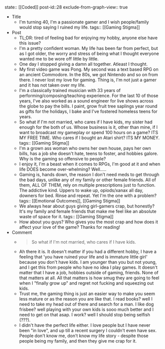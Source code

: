 state:: [[Coded]]
post-id::28
exclude-from-graph-view:: true

- Title
  - I'm turning 40, I'm a passionate gamer and I wish people/family would stop saying I ruined my life.
    tags:: [[Gaming Stigma]]
- Post
  - TL;DR: tired of feeling bad for enjoying my hobby, anyone else have this issue?
  - I'm a pretty confident woman. My life has been far from perfect, but as I got older, the worry and stress of being what I thought everyone wanted me to be wore off little by little.
  - One day I stopped giving a damn all together. Atleast I thought.
  - My first video game was Pong. My second was a text based RPG on an ancient Commodore. In the 80s, we got Nintendo and so on from there. I never lost my love for gaming. Thing is, I'm not just a gamer and it has not taken over my life.
  - I'm a classically trained musician with 33 years of performing/composing/teaching experience. For the last 10 of those years, I've also worked as a sound engineer for live shows across the globe to pay the bills. I paint, grow fruit tree saplings year round as gifts for the holidays, I bake and I've fostered homeless teens for years.
  - So what if I'm not married, who cares if I have kids, my sister had enough for the both of us. Whose business is it, other than mine, if I want to broadcast my gameplay or spend 100 hours on a game? ITS MY FREE TIME. Who cares if I bought an Atari shirt? ITS MY MONEY.
    tags:: [[Gaming Stigma]]
  - I'm a grown ass woman who owns her own house, pays her own bills, has a job she doesn't hate, teens to foster, and hobbies galore. Why is the gaming so offensive to people?
  - I enjoy it, I'm a beast when it comes to RPGs, I'm good at it and when life DOES become over-whelming? Well.....
  - Gaming is, hands down, the reason I don't need meds to get through the bad days, unlike any of my family or other female friends. All of them, ALL OF THEM, rely on multiple prescriptions just to function. The addictive kind. Uppers to wake up, opiods/xanax all day, downers for bed. Rinse and repeat. Yet I'm the one with a problem?
    tags:: [[Emotional Outcomes]], [[Gaming Stigma]]
  - We always hear about guys giving girl-gamers crap, but honestly? It's my family and female friends that make me feel like an absolute waste of space for it.
    tags:: [[Gaming Stigma]]
  - How about you guys? Who gives you the most crap and how does it affect your love of the game? Thanks for reading!
- Comment
  - > So what if I'm not married, who cares if I have kids.
  - Ah there it is. It doesn't matter if you had a different hobby, I have a feeling that 'you have ruined your life and is immature little girl' because you don't have kids. I am younger than you but not young, and I get this from people who have no idea I play games. It doesn't matter that I have a job, hobbies outside of gaming, friends. None of that matters at all. All that matters is how smug they are going to feel when I "finally grow up" and regret not fucking and squeezing out kids.
  - Trust me, the gaming thing is just an easier way to make you seem less mature or as the reason you are like that. I read books? well I need to take my head out of there and search for a man. I like dog frisbee? well playing with your own kids is sooo much better and I need to get on that asap. I work? well I should stop being selfish (???).
  - I didn't have the perfect life either. I love people but I have never been "in love", and up till a recent surgery I couldn't even have sex. People don't know me, don't know my life story - despite those people being my family, and then they give me crap for it.
